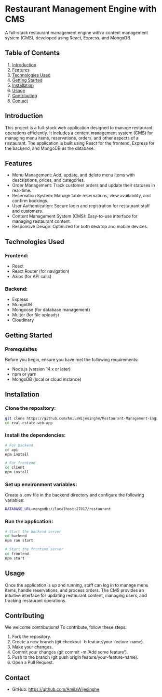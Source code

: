 # Restaurant Management Engine with CMS

A full-stack restaurant management engine with a content management system (CMS), developed using React, Express, and MongoDB.
## Table of Contents

1. [Introduction](#introduction)<br>
2. [Features](#Features)<br>
3. [Technologies Used](#TechnologiesUsed)<br>
4. [Getting Started](#GettingStarted)<br>
5. [Installation](#Installation)<br>
6. [Usage](#Usage)<br>
7. [Contributing](#Contributing)<br>
8. [Contact](#Contact)<br>

## <a name="introduction"> Introduction</a>

This project is a full-stack web application designed to manage restaurant operations efficiently. It includes a content management system (CMS) for managing menu items, reservations, orders, and other aspects of a restaurant. The application is built using React for the frontend, Express for the backend, and MongoDB as the database.

## <a name="Features"> Features<a/>

- Menu Management: Add, update, and delete menu items with descriptions, prices, and categories.
- Order Management: Track customer orders and update their statuses in real-time.
- Reservation System: Manage table reservations, view availability, and confirm bookings.
- User Authentication: Secure login and registration for restaurant staff and customers.
- Content Management System (CMS): Easy-to-use interface for managing restaurant content.
- Responsive Design: Optimized for both desktop and mobile devices.

## <a name="TechnologiesUsed">Technologies Used<a/>

### Frontend:

- React
- React Router (for navigation)
- Axios (for API calls)

### Backend:

- Express
- MongoDB
- Mongoose (for database management)
- Multer (for file uploads)
- Cloudinary

## <a name="GettingStarted"> Getting Started<a/>

### Prerequisites
Before you begin, ensure you have met the following requirements:

- Node.js (version 14.x or later)
- npm or yarn
- MongoDB (local or cloud instance)

## <a name="Installation"> Installation<a/>
### Clone the repository:

```bash
git clone https://github.com/AmilaWijesinghe/Restaurant-Management-Engine-with-CMS.git
cd real-estate-web-app
```

### Install the dependencies:
```bash
# For backend
cd api
npm install
```
```bash
# For frontend
cd client
npm install
```
### Set up environment variables:

Create a .env file in the backend directory and configure the following variables:

```bash
DATABASE_URL=mongodb://localhost:27017/restaurant
```

### Run the application:

```bash
# Start the backend server
cd backend
npm run start
```
```bash
# Start the frontend server
cd frontend
npm start
```
## <a name="Usage"> Usage<a/>
Once the application is up and running, staff can log in to manage menu items, handle reservations, and process orders. The CMS provides an intuitive interface for updating restaurant content, managing users, and tracking restaurant operations.

## <a name="Contributing"> Contributing<a/>
We welcome contributions! To contribute, follow these steps:

1. Fork the repository.<br>
2. Create a new branch (git checkout -b feature/your-feature-name).<br>
3. Make your changes.<br>
4. Commit your changes (git commit -m 'Add some feature').<br>
5. Push to the branch (git push origin feature/your-feature-name).<br>
6. Open a Pull Request.<br>

## <a name="Contact"> Contact<a/>
- GitHub: https://github.com/AmilaWijesinghe
